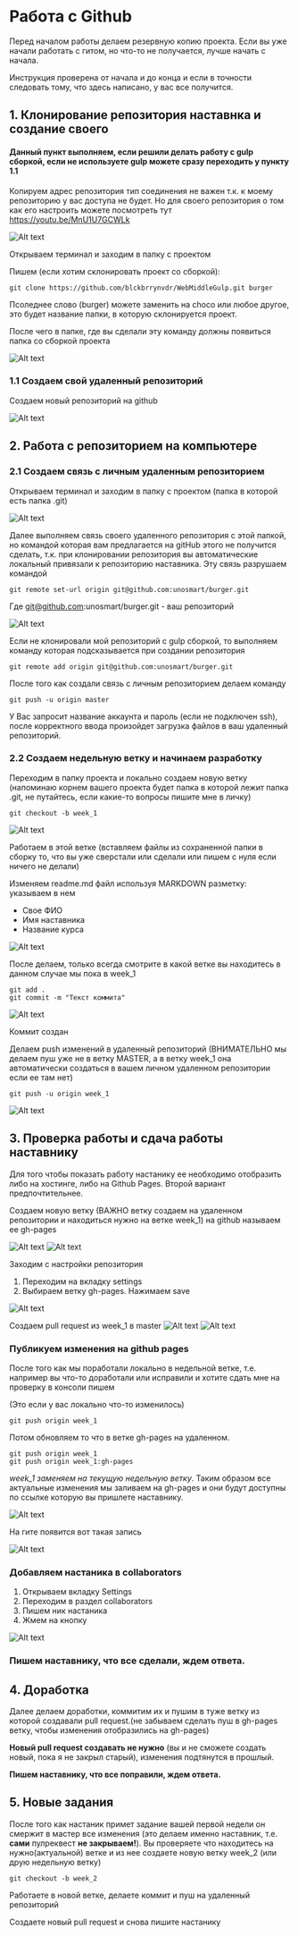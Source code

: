 # Работа с Github

Перед началом работы делаем резервную копию проекта. 
Если вы уже начали работать с гитом, но что-то не получается, лучше начать с начала.

Инструкция проверена от начала и до конца и если в точности следовать тому, что здесь написано, у вас все получится.

## 1. Клонирование репозитория наставнка и создание своего

#### Данный пункт выполняем, если решили делать работу с gulp сборкой, если не используете gulp можете сразу переходить у пункту 1.1

Копируем адрес репозитория тип соединения не важен т.к. к моему репозиторию у вас доступа не будет. Но для своего репозитория о том как его настроить можете посмотреть тут https://youtu.be/MnU1U7GCWLk

![Alt text](https://downloader.disk.yandex.ru/preview/e04b54c46a10c68d0b9d0ea5b70c45b238751d1f18ea20b776f9b35ee6468d10/5cc99daf/1RO3FSj1zOa5MD1aEd1ndxqw6Vc-cZ-qgGC3H97yu_hg6j8pHjflIwDkB94jBgP2UznN3TIB4_ySdeCWsDYPkw%3D%3D?uid=0&filename=1.png&disposition=inline&hash=&limit=0&content_type=image%2Fpng&tknv=v2&size=2048x2048)

Открываем терминал и заходим в папку с проектом

Пишем (если хотим склонировать проект со сборкой):
```{r, engine='bash', count_lines}
git clone https://github.com/blckbrrynvdr/WebMiddleGulp.git burger
```
Псоледнее слово (burger) можете заменить на choco или любое другое, это будет название папки, в которую склонируется проект.

После чего в папке, где вы сделали эту команду должны появиться папка со сборкой проекта

![Alt text](https://portomebel.ru/upload/loft/2.png)


### 1.1 Создаем свой удаленный репозиторий

Создаем новый репозиторий на github

![Alt text](https://downloader.disk.yandex.ru/preview/b5968911a11160f8f8d539ee013b1d2a636097cace18b2ec14890f5b27d133ec/5cc99d73/JM_omLnXkHCqUIFLSABuZ0v-0QJwiITuGs-w8pb9b_1sKrJ8cDcoG5BDB9iQTZUpb4ahm_U0eEaM-t3fyACThQ%3D%3D?uid=0&filename=2.png&disposition=inline&hash=&limit=0&content_type=image%2Fpng&tknv=v2&size=1920x937)

## 2. Работа с репозиторием на компьютере

### 2.1 Создаем связь с личным удаленным репозиторием
Открываем терминал и заходим в папку с проектом (папка в которой есть папка .git)

![Alt text](https://downloader.disk.yandex.ru/preview/319c6a4e1f2fa6a8320c5a07ffa7a65b938a527c3d72cf75e6c6a7776b8a2c78/5cc9a53c/JG5ha30Bu-LmCX3O6tbpgM7Bv15XXQ9tZnyC8B_CDZkntgQqkuY1AyLYxZ7tTesrRPC2hrRLCYgED7_SrdTc3Q%3D%3D?uid=0&filename=3.png&disposition=inline&hash=&limit=0&content_type=image%2Fpng&tknv=v2&size=2048x2048)

Далее выполняем связь своего удаленного репозитория с этой папкой, но командой которая вам предлагается на gitHub этого не получится сделать, т.к. при клонировании репозитория вы автоматические локальный привязали к репозиторию наставника. Эту связь разрушаем командой
```{r, engine='bash', count_lines}
git remote set-url origin git@github.com:unosmart/burger.git
```
Где git@github.com:unosmart/burger.git - ваш репозиторий

![Alt text](https://portomebel.ru/upload/loft/5.png)

Если не клонировали мой репозиторий с gulp сборкой, то выполняем команду которая подсказывается при создании репозитория
```{r, engine='bash', count_lines}
git remote add origin git@github.com:unosmart/burger.git
```

После того как создали связь с личным репозиторием делаем команду
```{r, engine='bash', count_lines}
git push -u origin master
```
У Вас запросит название аккаунта и пароль (если не подключен ssh), после корректного ввода произойдет загрузка файлов в ваш удаленный репозиторий.

### 2.2 Создаем недельную ветку и начинаем разработку

Переходим в папку проекта и локально создаем новую ветку (напоминаю корнем вашего проекта будет папка в которой лежит папка .git, не путайтесь, если какие-то вопросы пишите мне в личку) 

```{r, engine='bash', count_lines}
git checkout -b week_1
```
![Alt text](https://portomebel.ru/upload/loft/6.png)

Работаем в этой ветке (вставляем файлы из сохраненной папки в сборку то, что вы уже сверстали или сделали или пишем с нуля если ничего не делали)

Изменяем readme.md файл используя MARKDOWN разметку: указываем в нем
* Свое ФИО
* Имя наставника
* Название курса

![Alt text](https://portomebel.ru/upload/loft/7.png)

После делаем, только всегда смотрите в какой ветке вы находитесь в данном случае мы пока в week_1

```{r, engine='bash', count_lines}
git add .
git commit -m "Текст коммита"
```

![Alt text](https://portomebel.ru/upload/loft/8.png)

Коммит создан

Делаем push изменений в удаленный репозиторий (ВНИМАТЕЛЬНО мы делаем пуш уже не в ветку MASTER, а в ветку week_1 она автоматически создаться в вашем личном удаленном репозитории если ее там нет)

```{r, engine='bash', count_lines}
git push -u origin week_1
```

![Alt text](https://portomebel.ru/upload/loft/9.png)

## 3. Проверка работы и сдача работы наставнику

Для того чтобы показать работу настанику ее необходимо отобразить либо на хостинге, либо на Github Pages. Второй вариант предпочтительнее.

Создаем новую ветку (ВАЖНО ветку создаем на удаленном репозитории и находиться нужно на ветке week_1) на github называем ее gh-pages

![Alt text](https://portomebel.ru/upload/loft/10.png)
![Alt text](https://portomebel.ru/upload/loft/11.png)

Заходим с настройки репозитория 
1. Переходим на вкладку settings
2. Выбираем ветку gh-pages. Нажимаем save

![Alt text](https://portomebel.ru/upload/loft/12.png)

Создаем pull request из week_1 в master
![Alt text](https://portomebel.ru/upload/loft/13.png)
![Alt text](https://portomebel.ru/upload/loft/14.png)

### Публикуем изменения на github pages ###

После того как мы поработали локально в недельной ветке, т.е. например вы что-то доработали или исправили и хотите сдать мне на проверку в консоли пишем 

(Это если у вас локально что-то изменилось)
```{r, engine='bash', count_lines}
git push origin week_1
```
Потом обновляем то что в ветке gh-pages на удаленном.
```{r, engine='bash', count_lines}
git push origin week_1
git push origin week_1:gh-pages
```
*week_1 заменяем на текущую недельную ветку*. Таким образом все актуальные изменения мы заливаем на gh-pages и они будут доступны по ссылке которую вы пришлете наставнику.

![Alt text](https://portomebel.ru/upload/loft/15.png)

На гите появится вот такая запись 

![Alt text](https://portomebel.ru/upload/loft/16.png)

### Добавляем настаника в collaborators ###
1. Открываем вкладку Settings
2. Переходим в раздел collaborators
3. Пишем ник настаника 
4. Жмем на кнопку

![Alt text](https://portomebel.ru/upload/loft/17.png)

### Пишем наставнику, что все сделали, ждем ответа. ###

## 4. Доработка

Далее делаем доработки, коммитим их и пушим в туже ветку из которой создавали pull request.(не забываем сделать пуш в gh-pages ветку, чтобы изменения отобразились на gh-pages) 

**Новый pull request создавать не нужно** (вы и не сможете создать новый, пока я не закрыл старый), изменения подтянутся в прошлый. 

**Пишем наставнику, что все поправили, ждем ответа.**

## 5. Новые задания

После того как настаник примет задание вашей первой недели он смержит в мастер все изменения (это делаем именно наставник, т.е. **сами** пулреквест **не закрываем!**). 
Вы проверяете что находитесь на нужно(актуальной) ветке и из нее создаете новую ветку week_2 (или друю недельную ветку)
```{r, engine='bash', count_lines}
git checkout -b week_2
```
Работаете в новой ветке, делаете коммит и пуш на удаленный репозиторий 


Создаете новый pull request и снова пишите настанику


